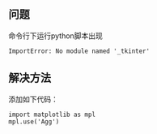 ## 问题
命令行下运行python脚本出现 
```
ImportError: No module named '_tkinter'
```

## 解决方法
添加如下代码：
```
import matplotlib as mpl
mpl.use('Agg')
```
